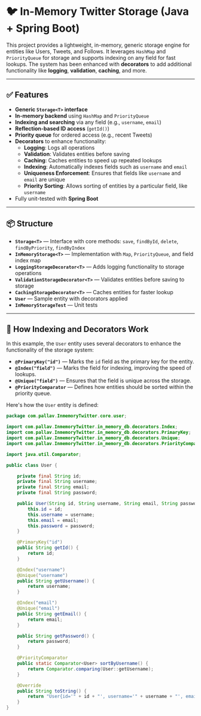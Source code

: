 # 🐦 In-Memory Twitter Storage (Java + Spring Boot)

This project provides a lightweight, in-memory, generic storage engine for entities like Users, Tweets, and Follows. It leverages `HashMap` and `PriorityQueue` for storage and supports indexing on any field for fast lookups. The system has been enhanced with **decorators** to add additional functionality like **logging**, **validation**, **caching**, and more.

---

## ✅ Features

- **Generic `Storage<T>` interface**
- **In-memory backend** using `HashMap` and `PriorityQueue`
- **Indexing and searching** via any field (e.g., `username`, `email`)
- **Reflection-based ID access** (`getId()`)
- **Priority queue** for ordered access (e.g., recent Tweets)
- **Decorators** to enhance functionality:
  - **Logging**: Logs all operations
  - **Validation**: Validates entities before saving
  - **Caching**: Caches entities to speed up repeated lookups
  - **Indexing**: Automatically indexes fields such as `username` and `email`
  - **Uniqueness Enforcement**: Ensures that fields like `username` and `email` are unique
  - **Priority Sorting**: Allows sorting of entities by a particular field, like `username`
- Fully unit-tested with **Spring Boot**

---

## 📦 Structure

- **`Storage<T>`** — Interface with core methods: `save`, `findById`, `delete`, `findByPriority`, `findByIndex`
- **`InMemoryStorage<T>`** — Implementation with `Map`, `PriorityQueue`, and field index map
- **`LoggingStorageDecorator<T>`** — Adds logging functionality to storage operations
- **`ValidationStorageDecorator<T>`** — Validates entities before saving to storage
- **`CachingStorageDecorator<T>`** — Caches entities for faster lookup
- **`User`** — Sample entity with decorators applied
- **`InMemoryStorageTest`** — Unit tests

---

## 🧠 How Indexing and Decorators Work

In this example, the `User` entity uses several decorators to enhance the functionality of the storage system:

- **`@PrimaryKey("id")`** — Marks the `id` field as the primary key for the entity.
- **`@Index("field")`** — Marks the field for indexing, improving the speed of lookups.
- **`@Unique("field")`** — Ensures that the field is unique across the storage.
- **`@PriorityComparator`** — Defines how entities should be sorted within the priority queue.

Here's how the `User` entity is defined:

```java
package com.pallav.InmemoryTwitter.core.user;

import com.pallav.InmemoryTwitter.in_memory_db.decorators.Index;
import com.pallav.InmemoryTwitter.in_memory_db.decorators.PrimaryKey;
import com.pallav.InmemoryTwitter.in_memory_db.decorators.Unique;
import com.pallav.InmemoryTwitter.in_memory_db.decorators.PriorityComparator;

import java.util.Comparator;

public class User {

    private final String id;
    private final String username;
    private final String email;
    private final String password;

    public User(String id, String username, String email, String password) {
        this.id = id;
        this.username = username;
        this.email = email;
        this.password = password;
    }

    @PrimaryKey("id")
    public String getId() {
        return id;
    }

    @Index("username")
    @Unique("username")
    public String getUsername() {
        return username;
    }

    @Index("email")
    @Unique("email")
    public String getEmail() {
        return email;
    }

    public String getPassword() {
        return password;
    }

    @PriorityComparator
    public static Comparator<User> sortByUsername() {
        return Comparator.comparing(User::getUsername);
    }

    @Override
    public String toString() {
        return "User{id='" + id + "', username='" + username + "', email='" + email + "'}";
    }
}
```